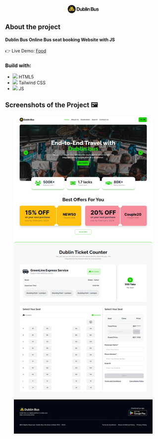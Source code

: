 <div align='center'><img width='100' src='./assets/logo.jpg'/></div>

<h2>About the project</h2>

  <h4><b>Dublin Bus</b> Online Bus seat booking Website with JS</h4>

👉 Live Demo: <a target='_blank' href='https://dublinbusbd.netlify.apps/'>Food</a>

<h3>Build with:</h3>

* <img width='20' src='https://i.ibb.co/0nM8BvN/html.png'/> HTML5
* <img width='20' src='https://i.ibb.co/YQgZTgT/css.png'/> Tailwind CSS
* <img width='20' src='https://i.ibb.co/g41kf3h/javascript.png'/> JS

<h2>Screenshots of the Project 🖼️</h2>

<div align='center'>
<img src='./assets/project-demo.png'/>
</div>
